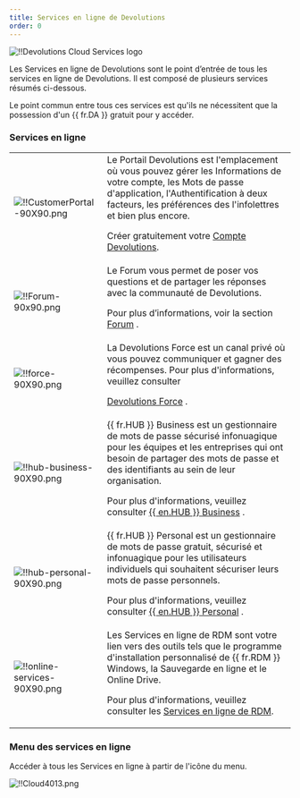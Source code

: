 ```yaml
---
title: Services en ligne de Devolutions
order: 0
---
```


![!!Devolutions Cloud Services logo](https://webdevolutions.blob.core.windows.net/images/projects/cloud/logos/cloud-color-shadow.svg)

Les Services en ligne de Devolutions sont le point d’entrée de tous les services en ligne de Devolutions. Il est composé de plusieurs services résumés ci-dessous.  

Le point commun entre tous ces services est qu'ils ne nécessitent que la possession d'un {{ fr.DA }} gratuit pour y accéder. 

### Services en ligne 

<table>
	<tr>
		<td>
<img src="/img/en/cloud/CustomerPortal-90X90.png" alt="!!CustomerPortal-90X90.png">
		</td>
		<td>
Le Portail Devolutions est l'emplacement où vous pouvez gérer les Informations de votre compte, les Mots de passe d'application, l'Authentification à deux facteurs, les préférences des l'infolettres et bien plus encore.  

Créer gratuitement votre <a href="/cloud/devolutions-account/">Compte Devolutions</a>. 
		</td>
	</tr>
	<tr>
		<td>
<img src="/img/common/Forum-90x90.png" alt="!!Forum-90x90.png">
		</td>
		<td>
Le Forum vous permet de poser vos questions et de partager les réponses avec la communauté de Devolutions.  

Pour plus d’informations, voir la section <a href="/cloud/forum/">Forum</a> . 
		</td>
	</tr>
	<tr>
		<td>
<img src="/img/en/cloud/force-90X90.png" alt="!!force-90X90.png">
		</td>
		<td>
La Devolutions Force est un canal privé où vous pouvez communiquer et gagner des récompenses. 
Pour plus d'informations, veuillez consulter  

<a href="/cloud/devolutions-force/">Devolutions Force</a> . 
		</td>
	</tr>
	<tr>
		<td>
<img src="/img/en/cloud/hub-business-90X90.png" alt="!!hub-business-90X90.png"> 
		</td>
		<td>
{{ fr.HUB }} Business est un gestionnaire de mots de passe sécurisé infonuagique pour les équipes et les entreprises qui ont besoin de partager des mots de passe et des identifiants au sein de leur organisation.  

Pour plus d'informations, veuillez consulter <a href="/cloud/hub-business/">{{ en.HUB }} Business</a> . 
		</td>
	</tr>
	<tr>
		<td>
<img src="/img/en/cloud/hub-personal-90X90.png" alt="!!hub-personal-90X90.png"> 
		</td>
		<td>
{{ fr.HUB }} Personal est un gestionnaire de mots de passe gratuit, sécurisé et infonuagique pour les utilisateurs individuels qui souhaitent sécuriser leurs mots de passe personnels.  

Pour plus d'informations, veuillez consulter <a href="/cloud/hub-personal/">{{ en.HUB }} Personal</a> . 
		</td>
	</tr>
	<tr>
		<td>
<img src="/img/en/cloud/online-services-90X90.png" alt="!!online-services-90X90.png"> 
		</td>
		<td>
Les Services en ligne de RDM sont votre lien vers des outils tels que le programme d'installation personnalisé de {{ fr.RDM }} Windows, la Sauvegarde en ligne et le Online Drive.  

Pour plus d'informations, veuillez consulter les <a href="/cloud/rdm-online-services/">Services en ligne de RDM</a>. 
		</td>
	</tr>
</table>

### Menu des services en ligne 

Accéder à tous les Services en ligne à partir de l'icône du menu.  

![!!Cloud4013.png](https://webdevolutions.azureedge.net/docs/fr/cloud/Cloud4013.png) 


